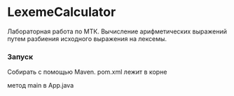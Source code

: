 # LexemeCalculator
Лабораторная работа по МТК. Вычисление арифметических выражений путем разбиения исходного выражения на лексемы.

### Запуск
Собирать с помощью Maven. pom.xml лежит в корне

метод main в App.java
